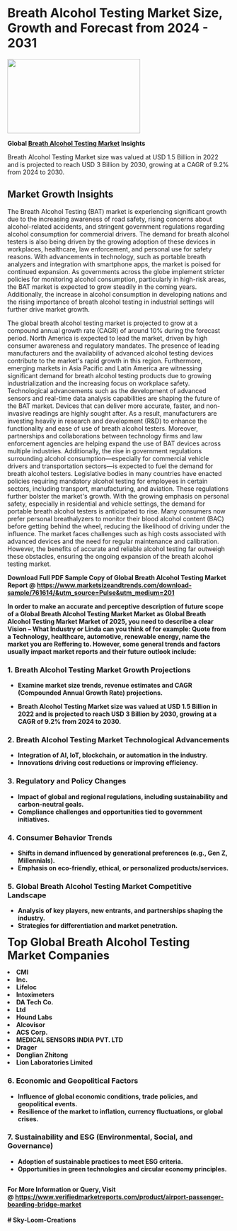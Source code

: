 <H1>Breath Alcohol Testing Market Size, Growth and Forecast from 2024 - 2031</H1><img class="aligncenter size-medium wp-image-584254" src="https://thirdeyenews.in/wp-content/uploads/2024/09/Global-Market-Research-300x168.jpeg" alt="" width="300" height="168" /><p><strong>Global&nbsp;<a href="https://www.marketsizeandtrends.com/download-sample/761614/&amp;utm_source=Pulse&amp;utm_medium=201">Breath Alcohol Testing Market</a> Insights</strong></p><p>Breath Alcohol Testing Market size was valued at USD 1.5 Billion in 2022 and is projected to reach USD 3 Billion by 2030, growing at a CAGR of 9.2% from 2024 to 2030.</p><p><h2>Market Growth Insights</h2> <p>The Breath Alcohol Testing (BAT) market is experiencing significant growth due to the increasing awareness of road safety, rising concerns about alcohol-related accidents, and stringent government regulations regarding alcohol consumption for commercial drivers. The demand for breath alcohol testers is also being driven by the growing adoption of these devices in workplaces, healthcare, law enforcement, and personal use for safety reasons. With advancements in technology, such as portable breath analyzers and integration with smartphone apps, the market is poised for continued expansion. As governments across the globe implement stricter policies for monitoring alcohol consumption, particularly in high-risk areas, the BAT market is expected to grow steadily in the coming years. Additionally, the increase in alcohol consumption in developing nations and the rising importance of breath alcohol testing in industrial settings will further drive market growth.</p> <p><strong></strong></p> <p>The global breath alcohol testing market is projected to grow at a compound annual growth rate (CAGR) of around 10% during the forecast period. North America is expected to lead the market, driven by high consumer awareness and regulatory mandates. The presence of leading manufacturers and the availability of advanced alcohol testing devices contribute to the market's rapid growth in this region. Furthermore, emerging markets in Asia Pacific and Latin America are witnessing significant demand for breath alcohol testing products due to growing industrialization and the increasing focus on workplace safety. Technological advancements such as the development of advanced sensors and real-time data analysis capabilities are shaping the future of the BAT market. Devices that can deliver more accurate, faster, and non-invasive readings are highly sought after. As a result, manufacturers are investing heavily in research and development (R&D) to enhance the functionality and ease of use of breath alcohol testers. Moreover, partnerships and collaborations between technology firms and law enforcement agencies are helping expand the use of BAT devices across multiple industries. Additionally, the rise in government regulations surrounding alcohol consumption—especially for commercial vehicle drivers and transportation sectors—is expected to fuel the demand for breath alcohol testers. Legislative bodies in many countries have enacted policies requiring mandatory alcohol testing for employees in certain sectors, including transport, manufacturing, and aviation. These regulations further bolster the market's growth. With the growing emphasis on personal safety, especially in residential and vehicle settings, the demand for portable breath alcohol testers is anticipated to rise. Many consumers now prefer personal breathalyzers to monitor their blood alcohol content (BAC) before getting behind the wheel, reducing the likelihood of driving under the influence. The market faces challenges such as high costs associated with advanced devices and the need for regular maintenance and calibration. However, the benefits of accurate and reliable alcohol testing far outweigh these obstacles, ensuring the ongoing expansion of the breath alcohol testing market. <p><strong></p><p><span class=""><strong>Download Full PDF Sample Copy of Global Breath Alcohol Testing Market Report</strong> @ <a href="https://www.marketsizeandtrends.com/download-sample/761614/&amp;utm_source=Pulse&amp;utm_medium=201" target="_blank">https://www.marketsizeandtrends.com/download-sample/761614/&amp;utm_source=Pulse&amp;utm_medium=201</a></span></p><p>In order to make an accurate and perceptive description of future scope of a Global&nbsp;Breath Alcohol Testing Market Market as Global&nbsp;Breath Alcohol Testing Market Market of 2025, you need to describe a clear Vision &ndash; What Industry or Linda can you think of for example: Quote from a Technology, healthcare, automotive, renewable energy, name the market you are Reffering to. However, some general trends and factors usually impact market reports and their future outlook include:</p><h3>1.&nbsp;<strong>Breath Alcohol Testing Market Growth Projections</strong></h3><ul><li>Examine market size trends, revenue estimates and CAGR (Compounded Annual Growth Rate) projections.</li><li><p>Breath Alcohol Testing Market size was valued at USD 1.5 Billion in 2022 and is projected to reach USD 3 Billion by 2030, growing at a CAGR of 9.2% from 2024 to 2030.</p></li></ul><h3>2.&nbsp;<strong>Breath Alcohol Testing Market Technological Advancements</strong></h3><ul><li>Integration of AI, IoT, blockchain, or automation in the industry.</li><li>Innovations driving cost reductions or improving efficiency.</li></ul><h3>3.&nbsp;<strong>Regulatory and Policy Changes</strong></h3><ul><li>Impact of global and regional regulations, including sustainability and carbon-neutral goals.</li><li>Compliance challenges and opportunities tied to government initiatives.</li></ul><h3>4.&nbsp;<strong>Consumer Behavior Trends</strong></h3><ul><li>Shifts in demand influenced by generational preferences (e.g., Gen Z, Millennials).</li><li>Emphasis on eco-friendly, ethical, or personalized products/services.</li></ul><h3>5.&nbsp;<strong>Global Breath Alcohol Testing Market Competitive Landscape</strong></h3><ul><li>Analysis of key players, new entrants, and partnerships shaping the industry.</li><li>Strategies for differentiation and market penetration.</li></ul><p data-pm-slice="1 1 []"><span style="color: inherit; font-family: inherit; font-size: 25px;">Top Global Breath Alcohol Testing Market Companies</span></p><div class="" data-test-id=""><p><li>CMI</li><li> Inc.</li><li> Lifeloc</li><li> Intoximeters</li><li> DA Tech Co.</li><li> Ltd</li><li> Hound Labs</li><li> Alcovisor</li><li> ACS Corp.</li><li> MEDICAL SENSORS INDIA PVT. LTD</li><li> Drager</li><li> Donglian Zhitong</li><li> Lion Laboratories Limited</li></p></div><h3>6.&nbsp;<strong>Economic and Geopolitical Factors</strong></h3><ul><li>Influence of global economic conditions, trade policies, and geopolitical events.</li><li>Resilience of the market to inflation, currency fluctuations, or global crises.</li></ul><h3>7.&nbsp;<strong>Sustainability and ESG (Environmental, Social, and Governance)</strong></h3><ul><li>Adoption of sustainable practices to meet ESG criteria.</li><li>Opportunities in green technologies and circular economy principles.</li></ul><h2><strong style="font-size: 14px;">For More Information or Query, Visit @&nbsp;</strong><a style="background-color: #ffffff; font-size: 14px;" href="https://www.marketsizeandtrends.com/report/breath-alcohol-testing-market/" target="_blank">https://www.verifiedmarketreports.com/product/airport-passenger-boarding-bridge-market</a></h2># Sky-Loom-Creations
